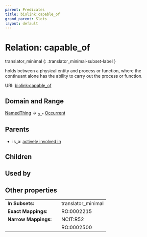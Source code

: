```yaml
---
parent: Predicates
title: biolink:capable_of
grand_parent: Slots
layout: default
---
```


# Relation: capable_of

translator_minimal
{: .translator_minimal-subset-label }


holds between a physical entity and process or function, where the continuant alone has the ability to carry out the process or function.

URI: [biolink:capable_of](https://w3id.org/biolink/capable_of)

## Domain and Range

[NamedThing](NamedThing.md) ->  <sub>0..\*</sub> [Occurrent](Occurrent.md)

## Parents

 *  is_a: [actively involved in](actively_involved_in.md)

## Children


## Used by


## Other properties

|  |  |  |
| --- | --- | --- |
| **In Subsets:** | | translator_minimal |
| **Exact Mappings:** | | RO:0002215 |
| **Narrow Mappings:** | | NCIT:R52 |
|  | | RO:0002500 |

